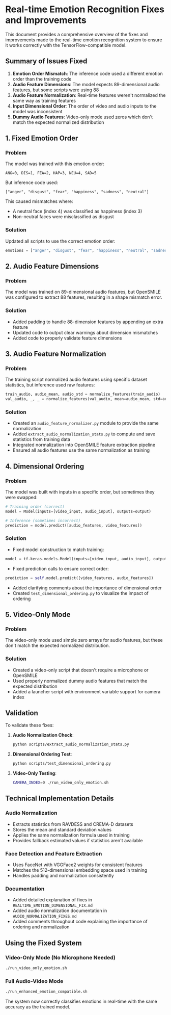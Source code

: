 # Real-time Emotion Recognition Fixes and Improvements

This document provides a comprehensive overview of the fixes and improvements made to the real-time emotion recognition system to ensure it works correctly with the TensorFlow-compatible model.

## Summary of Issues Fixed

1. **Emotion Order Mismatch**: The inference code used a different emotion order than the training code
2. **Audio Feature Dimensions**: The model expects 89-dimensional audio features, but some scripts were using 88
3. **Audio Feature Normalization**: Real-time features weren't normalized the same way as training features
4. **Input Dimensional Order**: The order of video and audio inputs to the model was inconsistent
5. **Dummy Audio Features**: Video-only mode used zeros which don't match the expected normalized distribution

## 1. Fixed Emotion Order

### Problem
The model was trained with this emotion order:
```
ANG=0, DIS=1, FEA=2, HAP=3, NEU=4, SAD=5
```

But inference code used:
```
["anger", "disgust", "fear", "happiness", "sadness", "neutral"]
```

This caused mismatches where:
- A neutral face (index 4) was classified as happiness (index 3)
- Non-neutral faces were misclassified as disgust

### Solution
Updated all scripts to use the correct emotion order:
```python
emotions = ["anger", "disgust", "fear", "happiness", "neutral", "sadness"]
```

## 2. Audio Feature Dimensions

### Problem
The model was trained on 89-dimensional audio features, but OpenSMILE was configured to extract 88 features, resulting in a shape mismatch error.

### Solution
- Added padding to handle 88-dimension features by appending an extra feature
- Updated code to output clear warnings about dimension mismatches
- Added code to properly validate feature dimensions

## 3. Audio Feature Normalization

### Problem
The training script normalized audio features using specific dataset statistics, but inference used raw features:

```python
train_audio, audio_mean, audio_std = normalize_features(train_audio)
val_audio, _, _ = normalize_features(val_audio, mean=audio_mean, std=audio_std)
```

### Solution
- Created an `audio_feature_normalizer.py` module to provide the same normalization
- Added `extract_audio_normalization_stats.py` to compute and save statistics from training data
- Integrated normalization into OpenSMILE feature extraction pipeline
- Ensured all audio features use the same normalization as training

## 4. Dimensional Ordering

### Problem
The model was built with inputs in a specific order, but sometimes they were swapped:

```python
# Training order (correct)
model = Model(inputs=[video_input, audio_input], outputs=output)

# Inference (sometimes incorrect)
prediction = model.predict([audio_features, video_features])
```

### Solution
- Fixed model construction to match training:
```python
model = tf.keras.models.Model(inputs=[video_input, audio_input], outputs=outputs)
```

- Fixed prediction calls to ensure correct order:
```python
prediction = self.model.predict([video_features, audio_features])
```

- Added clarifying comments about the importance of dimensional order
- Created `test_dimensional_ordering.py` to visualize the impact of ordering

## 5. Video-Only Mode

### Problem
The video-only mode used simple zero arrays for audio features, but these don't match the expected normalized distribution.

### Solution
- Created a video-only script that doesn't require a microphone or OpenSMILE
- Used properly normalized dummy audio features that match the expected distribution
- Added a launcher script with environment variable support for camera index

## Validation

To validate these fixes:

1. **Audio Normalization Check**:
   ```bash
   python scripts/extract_audio_normalization_stats.py
   ```

2. **Dimensional Ordering Test**:
   ```bash
   python scripts/test_dimensional_ordering.py
   ```

3. **Video-Only Testing**:
   ```bash
   CAMERA_INDEX=0 ./run_video_only_emotion.sh
   ```

## Technical Implementation Details

### Audio Normalization
- Extracts statistics from RAVDESS and CREMA-D datasets
- Stores the mean and standard deviation values
- Applies the same normalization formula used in training
- Provides fallback estimated values if statistics aren't available

### Face Detection and Feature Extraction
- Uses FaceNet with VGGFace2 weights for consistent features
- Matches the 512-dimensional embedding space used in training
- Handles padding and normalization consistently

### Documentation
- Added detailed explanation of fixes in `REALTIME_EMOTION_DIMENSIONAL_FIX.md`
- Added audio normalization documentation in `AUDIO_NORMALIZATION_FIXES.md`
- Added comments throughout code explaining the importance of ordering and normalization

## Using the Fixed System

### Video-Only Mode (No Microphone Needed)
```bash
./run_video_only_emotion.sh
```

### Full Audio-Video Mode
```bash
./run_enhanced_emotion_compatible.sh
```

The system now correctly classifies emotions in real-time with the same accuracy as the trained model.
